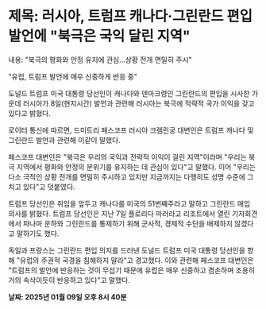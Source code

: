 # **제목: 러시아, 트럼프 캐나다·그린란드 편입 발언에 "북극은 국익 달린 지역"**

  내용: "북극의 평화와 안정 유지에 관심…상황 전개 면밀히 주시"

"유럽, 트럼프 발언에 매우 신중하게 반응 중"

도널드 트럼프 미국 대통령 당선인이 캐나다와 덴마크령인 그린란드의 편입을 시사한 가운데 러시아가 8일(현지시간) 발언과 관련해 러시아는 북극에 적략적 국가 이익을 갖고 있다고 밝혔다.

로이터 통신에 따르면, 드미트리 페스코프 러시아 크렘린궁 대변인은 트럼프 캐나다 및 그린란드 발언과 관련해 이같이 말했다.

페스코프 대변인은 "북극은 우리의 국익과 전략적 이익이 걸린 지역"이라며 "우리는 북극 지역에서 평화와 안정의 분위기를 유지하는 데 관심이 있다"고 말했다. 이어 "우리는 다소 극적인 상황 전개를 면밀히 주시하고 있지만 지금까지는 다행히도 성명 수준에 그치고 있다"고 덧붙였다.

트럼프 당선인은 취임을 앞두고 캐나다를 미국의 51번째주라고 말하고 그린란드 매입 의사를 밝혔다. 트럼프 당선인은 지난 7일 플로리다 마러라고 리조트에서 열린 기자회견에서 파나마 운하와 그린란드를 통제하기 위해 군사적, 경제적 수단을 배제하지 않겠다고 말하기도 했다.

독일과 프랑스는 그린란드 편입 의지를 드러낸 도널드 트럼프 미국 대통령 당선인을 향해 "유럽의 주권적 국경을 침해하지 말라"고 경고했다. 이와 관련해 페스코프 대변인은 "트럼프의 발언에 반응하는 것이 무섭기 때문에 유럽은 매우 신중하고 겸손하며 조용히 거의 속삭이듯이 반응하고 있다"고 말했다.

  **날짜: 2025년 01월 09일 오후 8시 40분**